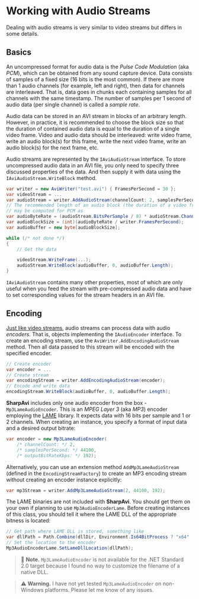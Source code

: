 # Working with Audio Streams

Dealing with audio streams is very similar to video streams but differs in some details.

## Basics

An uncompressed format for audio data is the _Pulse Code Modulation_ (aka _PCM_), which can be obtained from any sound capture device. Data consists of samples of a fixed size (16 bits is the most common). If there are more than 1 audio channels (for example, left and right), then data for channels are interleaved. That is, data goes in chunks each containing samples for all channels with the same timestamp. The number of samples per 1 second of audio data  (per single channel) is called a _sample rate_.

Audio data can be stored in an AVI stream in blocks of an arbitrary length. However, in practice, it is recommended to choose the block size so that the duration of contained audio data is equal to the duration of a single video frame. Video and audio data should be interleaved: write video frame, write an audio block(s) for this frame, write the next video frame, write an audio block(s) for the next frame, etc.

Audio streams are represented by the `IAviAudioStream` interface. To store uncompressed audio data in an AVI file, you only need to specify three discussed properties of the data. And then supply it with data using the `IAviAudioStream.WriteBlock` method.
```cs
var writer = new AviWriter("test.avi") { FramesPerSecond = 30 };
var videoStream = ...
var audioStream = writer.AddAudioStream(channelCount: 2, samplesPerSecond: 44100, bitsPerSample: 16);
// The recommended length of an audio block (the duration of a video frame)
// may be computed for PCM as
var audioByteRate = (audioStream.BitsPerSample / 8) * audioStream.ChannelCount * audioStream.SamplesPerSecond;
var audioBlockSize = (int)(audioByteRate / writer.FramesPerSecond);
var audioBuffer = new byte[audioBlockSize];

while (/* not done */)
{
    // Get the data

    videoStream.WriteFrame(...);
    audioStream.WriteBlock(audioBuffer, 0, audioBuffer.Length);
}
```

`IAviAudioStream` contains many other properties, most of which are only useful when you feed the stream with pre-compressed audio data and have to set corresponding values for the stream headers in an AVI file.

## Encoding

[Just like video streams](using-video-encoders.md), audio streams can process data with audio _encoders_. That is, objects implementing the `IAudioEncoder` interface. To create an encoding stream, use the `AviWriter.AddEncodingAudioStream` method. Then all data passed to this stream will be encoded with the specified encoder.
```cs
// Create encoder
var encoder = ...
// Create stream
var encodingStream = writer.AddEncodingAudioStream(encoder);
// Encode and write data
encodingStream.WriteBlock(audioBuffer, 0, audioBuffer.Length);
```

**SharpAvi** includes only one audio encoder from the box - `Mp3LameAudioEncoder`. This is an _MPEG Layer 3_ (aka _MP3_) encoder employing the [LAME](http://lame.sourceforge.net/links.php#Binaries) library. It expects data with 16 bits per sample and 1 or 2 channels. When creating an instance, you specify a format of input data and a desired output bitrate:
```cs
var encoder = new Mp3LameAudioEncoder(
    /* channelCount: */ 2,
    /* samplesPerSecond: */ 44100, 
    /* outputBitRateKbps: */ 192);
```

Alternatively, you can use an extension method `AddMp3LameAudioStream` (defined in the `EncodingStreamFactory`) to create an MP3 encoding stream without creating an encoder instance explicitly:
```cs
var mp3Stream = writer.AddMp3LameAudioStream(2, 44100, 192);
```

The LAME binaries are not included with **SharpAvi**. You should get them on your own if planning to use `Mp3AudioEncoderLame`. Before creating instances of this class, you should tell it where the LAME DLL of the appropriate bitness is located:
```cs
// Get path where LAME DLL is stored, something like
var dllPath = Path.Combine(dllDir, Environment.Is64BitProcess ? "x64" : "x86", "lame_enc.dll");
// Set the location to the encoder
Mp3AudioEncoderLame.SetLameDllLocation(dllPath);
```

> :memo: **Note.** `Mp3LameAudioEncoder` is not available for the .NET Standard 2.0 target because I found no way to customize the filename of a native DLL.

> :warning: **Warning.** I have not yet tested `Mp3LameAudioEncoder` on non-Windows platforms. Please let me know of any issues.